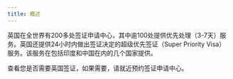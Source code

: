 ```yaml
---
title: 概述
---
```


英国在全世界有200多处签证申请中心，其中逾100处提供优先处理（3-7天）服务。英国还提供24小时内做出签证决定的超级优先签证（Super Priority Visa）服务。该服务在包括印度和中国在内的几个国家提供。

查看您是否需要英国签证，如果需要，请就近预约签证申请中心。


